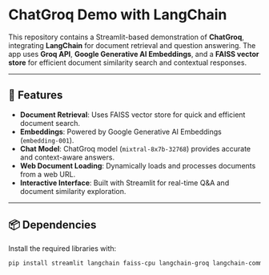 # ChatGroq Demo with LangChain

This repository contains a Streamlit-based demonstration of **ChatGroq**, integrating **LangChain** for document retrieval and question answering. The app uses **Groq API**, **Google Generative AI Embeddings**, and a **FAISS vector store** for efficient document similarity search and contextual responses.

---

## 🚀 Features
- **Document Retrieval**: Uses FAISS vector store for quick and efficient document search.
- **Embeddings**: Powered by Google Generative AI Embeddings (`embedding-001`).
- **Chat Model**: ChatGroq model (`mixtral-8x7b-32768`) provides accurate and context-aware answers.
- **Web Document Loading**: Dynamically loads and processes documents from a web URL.
- **Interactive Interface**: Built with Streamlit for real-time Q&A and document similarity exploration.

---

## 📦 Dependencies
Install the required libraries with:
```bash
pip install streamlit langchain faiss-cpu langchain-groq langchain-community langchain-google-genai python-dotenv
